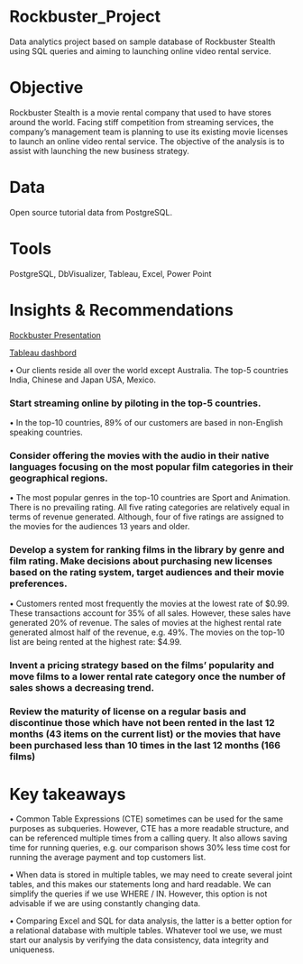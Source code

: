 # Rockbuster_Project
Data analytics project based on sample database of Rockbuster Stealth using SQL queries and aiming to launching online video rental service.  
# Objective
Rockbuster Stealth is a movie rental company that used to have stores around the world. Facing stiff competition from streaming services, the company’s management team is planning to use its existing movie licenses to launch an online video rental service. The objective of the analysis is to assist with launching the new business strategy. 
# Data
Open source tutorial data from PostgreSQL.
# Tools
PostgreSQL,
DbVisualizer,
Tableau,
Excel,
Power Point
# Insights & Recommendations

[Rockbuster Presentation](Presentation_Rockbuster.pdf)

[Tableau dashbord](https://public.tableau.com/app/profile/oksana.stepanova/viz/Rockbuster_17080071102360/Rockbuster?publish=yes)

•	Our clients reside all over the world except Australia. The top-5 countries India, Chinese and Japan USA, Mexico. 
### Start streaming online by piloting in the top-5 countries. 
•	In the top-10 countries, 89% of our customers are based in non-English speaking countries. 
### Consider offering the movies with the audio in their native languages focusing on the most popular film categories in their geographical regions.
•	The most popular genres in the top-10 countries are Sport and Animation. 
There is no prevailing rating. All five rating categories are relatively equal in terms of revenue generated. Although, four of five ratings are assigned to the movies for the audiences 13 years and older.
### Develop a system for ranking films in the library by genre and film rating. Make decisions about purchasing new licenses based on the rating system, target audiences and their movie preferences.
•	Customers rented most frequently the movies at the lowest rate of $0.99. These transactions account for 35% of all sales. However, these sales have generated 20% of revenue. The sales of movies at the highest rental rate generated almost half of the revenue, e.g. 49%. The movies on the top-10 list are being rented at the highest rate: $4.99. 
### Invent a pricing strategy based on the films’ popularity and move films to a lower rental rate category once the number of sales shows a decreasing trend.
### Review the maturity of license on a regular basis and discontinue those which have not been rented in the last 12 months (43 items on the current list) or the movies that have been purchased less than 10 times in the last 12 months (166 films) 
# Key takeaways
•	Common Table Expressions (CTE) sometimes can be used for the same purposes as subqueries. However, CTE has a more readable structure, and can be referenced multiple times from a calling query. It also allows saving time for running queries, e.g. our comparison shows 30% less time cost for running the average payment and top customers list. 

•	When data is stored in multiple tables, we may need to create several joint tables, and this makes our statements long and hard readable. We can simplify the queries if we use WHERE / IN. However, this option is not advisable if we are using constantly changing data.

•	Comparing Excel and SQL for data analysis, the latter is a better option for a relational database with multiple tables. Whatever tool we use, we must start our analysis by verifying the data consistency, data integrity and uniqueness. 
